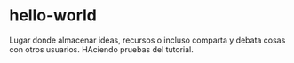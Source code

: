 # hello-world
Lugar donde almacenar ideas, recursos o incluso comparta y debata cosas con otros usuarios.
HAciendo pruebas del tutorial. 

